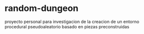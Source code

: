 # random-dungeon

proyecto personal para investigacion de la creacion de un entorno procedural pseudoaleatorio basado en piezas preconstruidas
